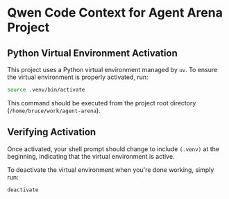 # Qwen Code Context for Agent Arena Project

## Python Virtual Environment Activation

This project uses a Python virtual environment managed by `uv`. To ensure the virtual environment is properly activated, run:

```bash
source .venv/bin/activate
```

This command should be executed from the project root directory (`/home/bruce/work/agent-arena`).

## Verifying Activation

Once activated, your shell prompt should change to include `(.venv)` at the beginning, indicating that the virtual environment is active.

To deactivate the virtual environment when you're done working, simply run:

```bash
deactivate
```